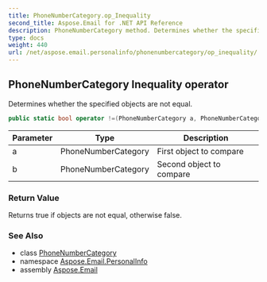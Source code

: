 ```yaml
---
title: PhoneNumberCategory.op_Inequality
second_title: Aspose.Email for .NET API Reference
description: PhoneNumberCategory method. Determines whether the specified objects are not equal
type: docs
weight: 440
url: /net/aspose.email.personalinfo/phonenumbercategory/op_inequality/
---
```

## PhoneNumberCategory Inequality operator

Determines whether the specified objects are not equal.

```csharp
public static bool operator !=(PhoneNumberCategory a, PhoneNumberCategory b)
```

| Parameter | Type | Description |
| --- | --- | --- |
| a | PhoneNumberCategory | First object to compare |
| b | PhoneNumberCategory | Second object to compare |

### Return Value

Returns true if objects are not equal, otherwise false.

### See Also

* class [PhoneNumberCategory](../)
* namespace [Aspose.Email.PersonalInfo](../../phonenumbercategory/)
* assembly [Aspose.Email](../../../)


